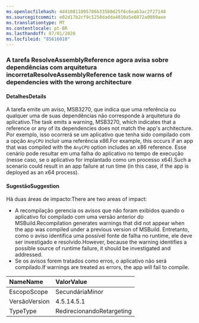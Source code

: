 ```yaml
---
ms.openlocfilehash: 4d410811095786b33580d25f6c6eab3ac2f27148
ms.sourcegitcommit: e02d17b2cf9c1258dadda4810a5e6072a0089aee
ms.translationtype: MT
ms.contentlocale: pt-BR
ms.lasthandoff: 07/01/2020
ms.locfileid: "85616018"
---
```

### <a name="resolveassemblyreference-task-now-warns-of-dependencies-with-the-wrong-architecture"></a><span data-ttu-id="dcd17-101">A tarefa ResolveAssemblyReference agora avisa sobre dependências com arquitetura incorreta</span><span class="sxs-lookup"><span data-stu-id="dcd17-101">ResolveAssemblyReference task now warns of dependencies with the wrong architecture</span></span>

#### <a name="details"></a><span data-ttu-id="dcd17-102">Detalhes</span><span class="sxs-lookup"><span data-stu-id="dcd17-102">Details</span></span>

<span data-ttu-id="dcd17-103">A tarefa emite um aviso, MSB3270, que indica que uma referência ou qualquer uma de suas dependências não corresponde à arquitetura do aplicativo.</span><span class="sxs-lookup"><span data-stu-id="dcd17-103">The task emits a warning, MSB3270, which indicates that a reference or any of its dependencies does not match the app's architecture.</span></span> <span data-ttu-id="dcd17-104">Por exemplo, isso ocorrerá se um aplicativo que tenha sido compilado com a opção `AnyCPU` incluir uma referência x86.</span><span class="sxs-lookup"><span data-stu-id="dcd17-104">For example, this occurs if an app that was compiled with the `AnyCPU` option includes an x86 reference.</span></span> <span data-ttu-id="dcd17-105">Esse cenário pode resultar em uma falha do aplicativo no tempo de execução (nesse caso, se o aplicativo for implantado como um processo x64).</span><span class="sxs-lookup"><span data-stu-id="dcd17-105">Such a scenario could result in an app failure at run time (in this case, if the app is deployed as an x64 process).</span></span>

#### <a name="suggestion"></a><span data-ttu-id="dcd17-106">Sugestão</span><span class="sxs-lookup"><span data-stu-id="dcd17-106">Suggestion</span></span>

<span data-ttu-id="dcd17-107">Há duas áreas de impacto:</span><span class="sxs-lookup"><span data-stu-id="dcd17-107">There are two areas of impact:</span></span>

- <span data-ttu-id="dcd17-108">A recompilação gerencia os avisos que não foram exibidos quando o aplicativo foi compilado com uma versão anterior do MSBuild.</span><span class="sxs-lookup"><span data-stu-id="dcd17-108">Recompilation generates warnings that did not appear when the app was compiled under a previous version of MSBuild.</span></span> <span data-ttu-id="dcd17-109">Entretanto, como o aviso identifica uma possível fonte de falha no runtime, ele deve ser investigado e resolvido.</span><span class="sxs-lookup"><span data-stu-id="dcd17-109">However, because the warning identifies a possible source of runtime failure, it should be investigated and addressed.</span></span>
- <span data-ttu-id="dcd17-110">Se os avisos forem tratados como erros, o aplicativo não será compilado.</span><span class="sxs-lookup"><span data-stu-id="dcd17-110">If warnings are treated as errors, the app will fail to compile.</span></span>

| <span data-ttu-id="dcd17-111">Name</span><span class="sxs-lookup"><span data-stu-id="dcd17-111">Name</span></span>    | <span data-ttu-id="dcd17-112">Valor</span><span class="sxs-lookup"><span data-stu-id="dcd17-112">Value</span></span>       |
|:--------|:------------|
| <span data-ttu-id="dcd17-113">Escopo</span><span class="sxs-lookup"><span data-stu-id="dcd17-113">Scope</span></span>   | <span data-ttu-id="dcd17-114">Secundária</span><span class="sxs-lookup"><span data-stu-id="dcd17-114">Minor</span></span>       |
| <span data-ttu-id="dcd17-115">Versão</span><span class="sxs-lookup"><span data-stu-id="dcd17-115">Version</span></span> | <span data-ttu-id="dcd17-116">4.5.1</span><span class="sxs-lookup"><span data-stu-id="dcd17-116">4.5.1</span></span>       |
| <span data-ttu-id="dcd17-117">Type</span><span class="sxs-lookup"><span data-stu-id="dcd17-117">Type</span></span>    | <span data-ttu-id="dcd17-118">Redirecionando</span><span class="sxs-lookup"><span data-stu-id="dcd17-118">Retargeting</span></span> |
